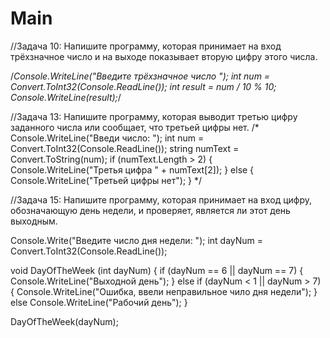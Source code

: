 # Main
//Задача 10: Напишите программу, которая принимает на вход трёхзначное число и на выходе показывает вторую цифру этого числа.

/*Console.WriteLine("Введите трёхзначное число ");
int num = Convert.ToInt32(Console.ReadLine());
int result = num / 10 % 10;
Console.WriteLine(result);*/

//Задача 13: Напишите программу, которая выводит третью цифру заданного числа или сообщает, что третьей цифры нет.
/*
Console.WriteLine("Введи число: ");
int num = Convert.ToInt32(Console.ReadLine());
string numText = Convert.ToString(num);
if (numText.Length > 2)
{ 
    Console.WriteLine("Третья цифра " + numText[2]);
}
else 
{
    Console.WriteLine("Третьей цифры нет");
}
*/

//Задача 15: Напишите программу, которая принимает на вход цифру, обозначающую день недели, и проверяет, является ли этот день выходным.

Console.Write("Введите число дня недели: ");
int dayNum = Convert.ToInt32(Console.ReadLine());

void DayOfTheWeek (int dayNum) 
{
  if (dayNum == 6 || dayNum == 7)
  {
  Console.WriteLine("Выходной день");
  }
  else if (dayNum < 1 || dayNum > 7) {
    Console.WriteLine("Ошибка, ввели неправильное чило дня недели");
  }
  else Console.WriteLine("Рабочий день");
}

DayOfTheWeek(dayNum);
